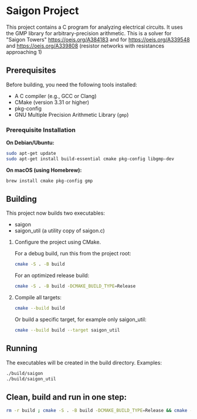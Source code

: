 # Saigon Project

This project contains a C program for analyzing electrical circuits. 
It uses the GMP library for arbitrary-precision arithmetic.
This is a solver for "Saigon Towers" https://oeis.org/A384183 and for 
https://oeis.org/A339548 and https://oeis.org/A339808 (resistor networks 
with resistances approaching 1)

## Prerequisites

Before building, you need the following tools installed:

*   A C compiler (e.g., GCC or Clang)
*   CMake (version 3.31 or higher)
*   pkg-config
*   GNU Multiple Precision Arithmetic Library (`gmp`)

### Prerequisite Installation

**On Debian/Ubuntu:**
```sh
sudo apt-get update
sudo apt-get install build-essential cmake pkg-config libgmp-dev
```

**On macOS (using Homebrew):**
```sh
brew install cmake pkg-config gmp
```

## Building

This project now builds two executables:
- saigon
- saigon_util (a utility copy of saigon.c)

1.  Configure the project using CMake.

    For a debug build, run this from the project root:
    ```sh
    cmake -S . -B build
    ```

    For an optimized release build:
    ```sh
    cmake -S . -B build -DCMAKE_BUILD_TYPE=Release
    ```

2.  Compile all targets:
    ```sh
    cmake --build build
    ```

    Or build a specific target, for example only saigon_util:
    ```sh
    cmake --build build --target saigon_util
    ```

## Running

The executables will be created in the build directory. Examples:

```sh
./build/saigon
./build/saigon_util
```

## Clean, build and run in one step:

```sh
rm -r build ; cmake -S . -B build -DCMAKE_BUILD_TYPE=Release && cmake --build build  && ./build/saigon
```